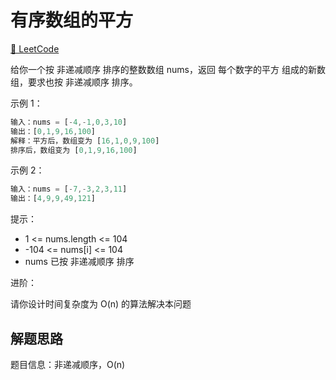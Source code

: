 # 有序数组的平方

[🔗 LeetCode](https://leetcode.cn/problems/squares-of-a-sorted-array/)

给你一个按 非递减顺序 排序的整数数组 nums，返回 每个数字的平方 组成的新数组，要求也按 非递减顺序 排序。

示例 1：

```js
输入：nums = [-4,-1,0,3,10]
输出：[0,1,9,16,100]
解释：平方后，数组变为 [16,1,0,9,100]
排序后，数组变为 [0,1,9,16,100]
```

示例 2：

```js
输入：nums = [-7,-3,2,3,11]
输出：[4,9,9,49,121]
```

提示：

- 1 <= nums.length <= 104
- -104 <= nums[i] <= 104
- nums 已按 非递减顺序 排序

进阶：

请你设计时间复杂度为 O(n) 的算法解决本问题

## 解题思路

题目信息：非递减顺序，O(n)

<!--
### 思路一

首先，考虑暴力解法，循环遍历 nums 直到找到 target，复杂度为 O(n)

### 思路二

其次可以想到双指针法，左右指针同时向中间遍历，复杂度依旧为 O(n)，还需要优化

### 思路三

最后就是二分查找法，因为升序不重复，结合双指针，可以根据双指针中间的元素大小与 target 对比来跳过一半的元素，每次查找区间为 n,n/2,n/4,n/2^k，直到 n/2^k=1，则 k=log(2)n，复杂度为 O(logn)，所以用二分查找

> 还要考虑到区间的开闭问题，这里我选择了左闭右闭情况，感觉更符合直觉

### 首次代码

```ts
function sortedSquares(nums: number[]): number[] {

};
}
``` -->

